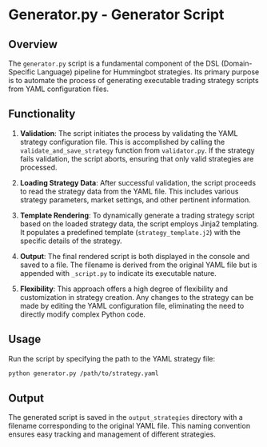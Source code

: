 # Generator.py - Generator Script 

## Overview
The `generator.py` script is a fundamental component of the DSL (Domain-Specific Language) pipeline for Hummingbot strategies. Its primary purpose is to automate the process of generating executable trading strategy scripts from YAML configuration files.

## Functionality
1. **Validation**: The script initiates the process by validating the YAML strategy configuration file. This is accomplished by calling the `validate_and_save_strategy` function from `validator.py`. If the strategy fails validation, the script aborts, ensuring that only valid strategies are processed.

2. **Loading Strategy Data**: After successful validation, the script proceeds to read the strategy data from the YAML file. This includes various strategy parameters, market settings, and other pertinent information.

3. **Template Rendering**: To dynamically generate a trading strategy script based on the loaded strategy data, the script employs Jinja2 templating. It populates a predefined template (`strategy_template.j2`) with the specific details of the strategy.

4. **Output**: The final rendered script is both displayed in the console and saved to a file. The filename is derived from the original YAML file but is appended with `_script.py` to indicate its executable nature.

5. **Flexibility**: This approach offers a high degree of flexibility and customization in strategy creation. Any changes to the strategy can be made by editing the YAML configuration file, eliminating the need to directly modify complex Python code.

## Usage
Run the script by specifying the path to the YAML strategy file:

```bash
python generator.py /path/to/strategy.yaml
```

## Output

The generated script is saved in the `output_strategies` directory with a filename corresponding to the original YAML file. This naming convention ensures easy tracking and management of different strategies.

